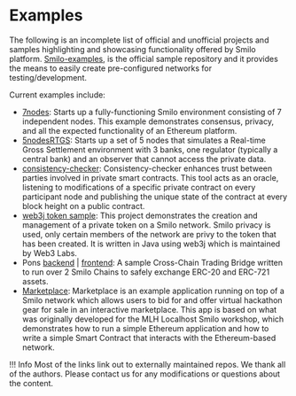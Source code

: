 # Examples

The following is an incomplete list of official and unofficial projects and samples highlighting and showcasing functionality offered by Smilo platform. [Smilo-examples](https://github.com/smilofoundation/Smilo-examples.git), is the official sample repository and it provides the means to easily create pre-configured networks for testing/development.

Current examples include:

* [7nodes](https://github.com/smilofoundation/Smilo-examples.git): Starts up a fully-functioning Smilo environment consisting of 7 independent nodes. This example demonstrates consensus, privacy, and all the expected functionality of an Ethereum platform.
* [5nodesRTGS](https://github.com/bacen/Smilo-examples/tree/master/examples/5nodesRTGS): Starts up a set of 5 nodes that simulates a Real-time Gross Settlement environment with 3 banks, one regulator (typically a central bank) and an observer that cannot access the private data.
* [consistency-checker](https://github.com/miguelmartinezinf/consistency-checker): Consistency-checker enhances trust between parties involved in private smart contracts. This tool acts as an oracle, listening to modifications of a specific private contract on every participant node and publishing the unique state of the contract at every block height on a public contract.
* [web3j token sample](https://github.com/blk-io/Smilo-sample): This project demonstrates the creation and management of a private token on a Smilo network. Smilo privacy is used, only certain members of the network are privy to the token that has been created. It is written in Java using web3j which is maintained by Web3 Labs.
* Pons [backend](https://github.com/M-Bowe/pons) | [frontend](https://github.com/M-Bowe/pons-frontend): A sample Cross-Chain Trading Bridge written to run over 2 Smilo Chains to safely exchange ERC-20 and ERC-721 assets.
* [Marketplace](https://github.com/lyotam/techmarketplace): Marketplace is an example application running on top of a Smilo network which allows users to bid for and offer virtual hackathon gear for sale in an interactive marketplace. This app is based on what was originally developed for the MLH Localhost Smilo workshop, which demonstrates how to run a simple Ethereum application and how to write a simple Smart Contract that interacts with the Ethereum-based network.


!!! Info
    Most of the links link out to externally maintained repos. We thank all of the authors. Please contact us for any modifications or questions about the content.
